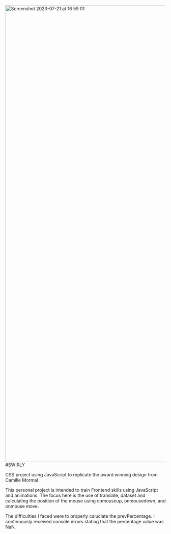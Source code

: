 <img width="1433" alt="Screenshot 2023-07-21 at 16 59 01" src="https://github.com/JABnat/Swirly/assets/109919004/06b72c27-6afb-4f43-aa28-598bdc63aac0">
#SWIRLY

CSS project using JavaScript to replicate the award winning design from Camille Mormal

This personal project is intended to train Frontend skills using JavaScript and animations. 
The focus here is the use of translate, dataset and calculating the position of the mouse using onmouseup, onmousedown, and onmouse move. 

The difficulties I faced were to properly caluclate the prevPercentage. I continuously received console errors stating that the percentage value was NaN. 
